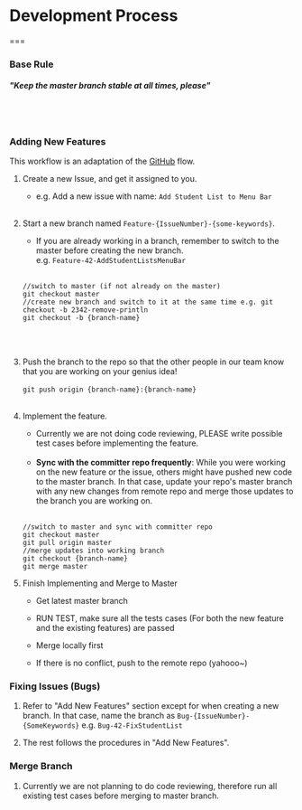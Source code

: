 # Development Process
===
### Base Rule
##### "Keep the master branch stable at all times, please"
<br><br>

### Adding New Features
This workflow is an adaptation of the [GitHub](https://guides.github.com/introduction/flow/index.html) flow.

1. Create a new Issue, and get it assigned to you.
	- e.g. Add a new issue with name: `Add Student List to Menu Bar`
	<br><br>
	
2. Start a new branch named `Feature-{IssueNumber}-{some-keywords}`. 
	- If you are already working in a branch, remember to switch to the master before creating the new 
branch. 
<br>e.g.	`Feature-42-AddStudentListsMenuBar`
	<br><br>
	
	```
	//switch to master (if not already on the master)
	git checkout master
	//create new branch and switch to it at the same time e.g. git checkout -b 2342-remove-println
	git checkout -b {branch-name}
	```
	<br><br>
3. Push the branch to the repo so that the other people in our team know that you are working on your genius idea!
	<br>	
	`git push origin {branch-name}:{branch-name}`
	<br><br>
4. Implement the feature. <br>
	- Currently we are not doing code reviewing, PLEASE write possible test cases before implementing the feature.
	<br><br>
	- <b>Sync with the committer repo frequently</b>: While you were working on the new feature or the issue, others might have pushed new code to the master branch. In that case, update your repo's master branch with any new changes from remote repo and merge those updates to the branch you are working on.
	<br><br>

	```
	//switch to master and sync with committer repo
	git checkout master
	git pull origin master       
	//merge updates into working branch
	git checkout {branch-name}
	git merge master
	```
5. Finish Implementing and Merge to Master
	- Get latest master branch
	
	- RUN TEST, make sure all the tests cases (For both the new feature and the existing features) are passed
	
	- Merge locally first
	
	- If there is no conflict, push to the remote repo (yahooo~)

### Fixing Issues (Bugs)
1. Refer to "Add New Features" section except for when creating a new branch. In that case, name the branch as `Bug-{IssueNumber}-{SomeKeywords}` e.g. `Bug-42-FixStudentList`


2. The rest follows the procedures in "Add New Features".


### Merge Branch
1. Currently we are not planning to do code reviewing, therefore run all existing test cases before merging to master branch.